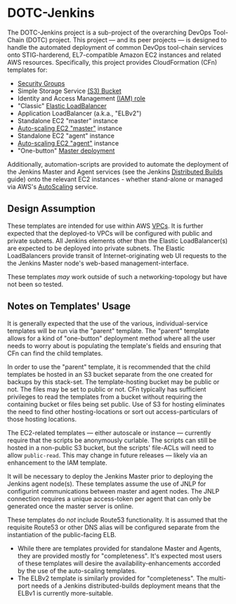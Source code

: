 # DOTC-Jenkins

The DOTC-Jenkins project is a sub-project of the overarching DevOps Tool-Chain (DOTC) project. This project &mdash; and its peer projects &mdash; is designed to handle the automated deployment of common DevOps tool-chain services onto STIG-harderend, EL7-compatible Amazon EC2 instances and related AWS resources. Specifically, this project provides CloudFormation (CFn) templates for:

* [Security Groups](docs/SG-Template.md)
* Simple Storage Service [(S3) Bucket](docs/S3-Template.md)
* Identity and Access Management [(IAM) role](docs/IAM-Template.md)
* "Classic" [Elastic LoadBalancer](docs/ELBv1-Template.md)
* Application LoadBalancer (a.k.a., "ELBv2")
* Standalone EC2 "master" instance
* [Auto-scaling EC2 "master"](docs/MasterASG-Template.md) instance
* Standalone EC2 "agent" instance
* [Auto-scaling EC2 "agent"](docs/AgentASG-Template.md) instance
* "One-button" [Master deployment](docs/Parent-Template.md)

Additionally, automation-scripts are provided to automate the deployment of the Jenkins Master and Agent services (see the Jenkins [Distributed Builds](https://wiki.jenkins.io/display/JENKINS/Distributed+builds) guide) onto the relevant EC2 instances - whether stand-alone or managed via AWS's [AutoScaling](https://aws.amazon.com/autoscaling/) service.

## Design Assumption

These templates are intended for use within AWS [VPCs](https://aws.amazon.com/vpc/). It is further expected that the deployed-to VPCs will be configured with public and private subnets. All Jenkins elements other than the Elastic LoadBalancer(s) are expected to be deployed into private subnets. The Elastic LoadBalancers provide transit of Internet-originating web UI requests to the the Jenkins Master node's web-based management-interface.

These templates _may_ work outside of such a networking-topology but have not been so tested.

## Notes on Templates' Usage

It is generally expected that the use of the various, individual-service templates will be run via the "parent" template. The "parent" template allows for a kind of "one-button" deployment method where all the user needs to worry about is populating the template's fields and ensuring that CFn can find the child templates. 

In order to use the "parent" template, it is recommended that the child templates be hosted in an S3 bucket separate from the one created for backups by this stack-set. The template-hosting bucket may be public or not. The files may be set to public or not. CFn typically has sufficient privileges to read the templates from a bucket without requiring the containing bucket or files being set public. Use of S3 for hosting eliminates the need to find other hosting-locations or sort out access-particulars of those hosting locations.

The EC2-related templates &mdash; either autoscale or instance &mdash; currently require that the scripts be anonymously curlable. The scripts can still be hosted in a non-public S3 bucket, but the scripts' file-ACLs will need to allow `public-read`. This may change in future releases &mdash; likely via an enhancement to the IAM template.

It will be necessary to deploy the Jenkins Master prior to deploying the Jenkins agent node(s). These templates assume the use of JNLP for configurint communications between master and agent nodes. The JNLP connection requires a unique access-token per agent that can only be generated once the master server is online.

These templates do _not_ include Route53 functionality. It is assumed that the requisite Route53 or other DNS alias will be configured separate from the instantiation of the public-facing ELB.

* While there are templates provided for standalone Master and Agents, they are provided mostly for "completeness". It's expected most users of these templates will desire the availability-enhancements accorded by the use of the auto-scaling templates.
* The ELBv2 template is similarly provided for "completeness". The multi-port needs of a Jenkins distributed-builds deployment means that the ELBv1 is currently more-suitable.

